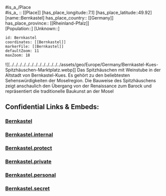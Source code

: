 ﻿---
location: [49.92,7.1] 
mapzoom: [7,12] 
mapmarker: city 
type: City
tags:
- geo/City


SpocWebEntityId: 29140
isDeleted: false
confidential: public

---
#is_a_/Place  
#is_a_ :: [[Place]] 
[has_place_longitude::7.1] 
[has_place_latitude::49.92] 
[name::Bernkastel] 
has_place_country:: [[Germany]]  
has_place_province:: [[Rheinland-Pfalz]]  
[Population::] 
[Unknown::] 


```leaflet
id: Bernkastel
coordinates: [[Bernkastel]] 
markerFile: [[Bernkastel]] 
defaultZoom: 11 
maxZoom: 18
```


![[../../../../../../../../../../../../../assets/geo/Europe/Germany/Bernkastel-Kues-Spitzhäuschen-Marktplatz.webp]]
Das Spitzhäuschen mit Weinstube in der Altstadt von Bernkastel-Kues. 
Es gehört zu den beliebtesten Sehenswürdigkeiten der Moselregion. 
Die Bauweise des Spitzhäuschens zeigt anschaulich den Übergang von der Renaissance 
zum Barock und repräsentiert die traditionelle Baukunst an der Mosel


## Confidential Links & Embeds: 

### [Bernkastel](/_public/Earth/Continent/Europe/Europe~Central/Germany/Germany~West/Rheinland-Pfalz/counties~RP/Bernkastel-Wittlich/cities~Bernkastel-Wittlich/Bernkastel-Kues/City/Bernkastel.md) 

### [Bernkastel.internal](/_internal/Earth/Continent/Europe/Europe~Central/Germany/Germany~West/Rheinland-Pfalz/counties~RP/Bernkastel-Wittlich/cities~Bernkastel-Wittlich/Bernkastel-Kues/City/Bernkastel.internal.md) 

### [Bernkastel.protect](/_protect/Earth/Continent/Europe/Europe~Central/Germany/Germany~West/Rheinland-Pfalz/counties~RP/Bernkastel-Wittlich/cities~Bernkastel-Wittlich/Bernkastel-Kues/City/Bernkastel.protect.md) 

### [Bernkastel.private](/_private/Earth/Continent/Europe/Europe~Central/Germany/Germany~West/Rheinland-Pfalz/counties~RP/Bernkastel-Wittlich/cities~Bernkastel-Wittlich/Bernkastel-Kues/City/Bernkastel.private.md) 

### [Bernkastel.personal](/_personal/Earth/Continent/Europe/Europe~Central/Germany/Germany~West/Rheinland-Pfalz/counties~RP/Bernkastel-Wittlich/cities~Bernkastel-Wittlich/Bernkastel-Kues/City/Bernkastel.personal.md) 

### [Bernkastel.secret](/_secret/Earth/Continent/Europe/Europe~Central/Germany/Germany~West/Rheinland-Pfalz/counties~RP/Bernkastel-Wittlich/cities~Bernkastel-Wittlich/Bernkastel-Kues/City/Bernkastel.secret.md) 
